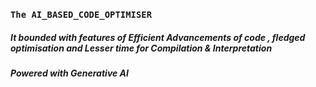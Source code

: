 ### `The AI_BASED_CODE_OPTIMISER`  ###
<h5>It bounded with  features of Efficient Advancements of code  , fledged optimisation and Lesser time for Compilation & Interpretation</h5>
<h5>Powered with Generative AI </h5>
